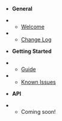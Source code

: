 * **General**
* * [Welcome](/)
* * [Change Log](changelog.md)

* **Getting Started**
* * [Guide](guide.md)
* * [Known Issues](known-issues.md)

* **API**
* * Coming soon!
